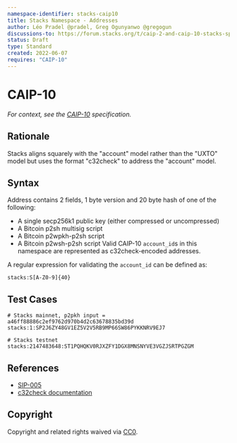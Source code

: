 ```yaml
---
namespace-identifier: stacks-caip10
title: Stacks Namespace - Addresses
author: Léo Pradel @pradel, Greg Ogunyanwo @gregogun
discussions-to: https://forum.stacks.org/t/caip-2-and-caip-10-stacks-specification/13290
status: Draft
type: Standard
created: 2022-06-07
requires: "CAIP-10"
---
```


# CAIP-10

*For context, see the [CAIP-10][] specification.*

## Rationale

Stacks aligns squarely with the "account" model rather than the "UXTO" model but
uses the format "c32check" to address the "account" model.

## Syntax

Address contains 2 fields, 1 byte version and 20 byte hash of one of the following:
- A single secp256k1 public key (either compressed or uncompressed)
- A Bitcoin p2sh multisig script
- A Bitcoin p2wpkh-p2sh script
- A Bitcoin p2wsh-p2sh script
Valid CAIP-10 `account_id`s in this namespace are represented as c32check-encoded addresses.

A regular expression for validating the `account_id` can be defined as:
```
stacks:S[A-Z0-9]{40}
```

## Test Cases

```
# Stacks mainnet, p2pkh input = a46ff88886c2ef9762d970b4d2c63678835bd39d
stacks:1:SP2J6ZY48GV1EZ5V2V5RB9MP66SW86PYKKNRV9EJ7

# Stacks testnet
stacks:2147483648:ST1PQHQKV0RJXZFY1DGX8MNSNYVE3VGZJSRTPGZGM
```

## References

- [SIP-005][]
- [c32check documentation][]

[SIP-005]: https://github.com/stacksgov/sips/blob/main/sips/sip-005/sip-005-blocks-and-transactions.md
[c32check documentation]: https://github.com/stacks-network/c32check#how-it-works
[CAIP-10]: https://github.com/ChainAgnostic/CAIPs/blob/master/CAIPs/caip-10.md

## Copyright
Copyright and related rights waived via [CC0](https://creativecommons.org/publicdomain/zero/1.0/).
